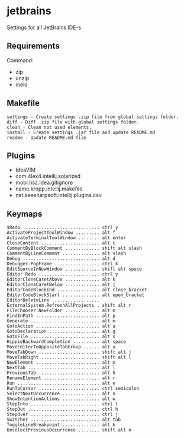 
# jetbrains
Settings for all JetBrains IDE-s

## Requirements
Command:
 - zip
 - unzip
 - meld

## Makefile

	settings - Create settings .zip file from global settings folder.
	diff - Diff .zip file with global settings folder.
	clean - Clean not used elements.
	install - Create settings .jar file and update README.md
	readme - Update README.md file

## Plugins

 - IdeaVIM
 - com.4lex4.intellij.solarized
 - mobi.hsz.idea.gitignore
 - name.kropp.intellij.makefile
 - net.seesharpsoft.intellij.plugins.csv

## Keymaps

	$Redo ............................. ctrl y
	ActivateProjectToolWindow ......... alt f
	ActivateTerminalToolWindow ........ alt enter
	CloseContent ...................... alt c
	CommentByBlockComment ............. shift alt slash
	CommentByLineComment .............. alt slash
	Debug ............................. alt d
	Debugger.PopFrame ................. ctrl k
	EditSourceInNewWindow ............. shift alt space
	Editor Redo ....................... ctrl y
	EditorCloneCaretAbove ............. alt k
	EditorCloneCaretBelow ............. alt j
	EditorCodeBlockEnd ................ alt close_bracket
	EditorCodeBlockStart .............. alt open_bracket
	EditorDeleteLine .................. 
	ExternalSystem.RefreshAllProjects . shift alt r
	FileChooser.NewFolder ............. alt m
	FindInPath ........................ alt p
	Generate .......................... alt m
	GotoAction ........................ alt a
	GotoDeclaration ................... alt g
	GotoFile .......................... alt s
	HippieBackwardCompletion .......... alt space
	MoveEditorToOppositeTabGroup ...... alt u
	MoveTabDown ....................... shift alt j
	MoveTabRight ...................... shift alt l
	NewElement ........................ alt m
	NextTab ........................... alt l
	PreviousTab ....................... alt h
	RenameElement ..................... alt r
	Run ............................... alt e
	RunToCursor ....................... ctrl semicolon
	SelectNextOccurrence .............. alt n
	ShowIntentionActions .............. alt w
	StepInto .......................... ctrl l
	StepOut ........................... ctrl h
	StepOver .......................... ctrl j
	Switcher .......................... alt tab
	ToggleLineBreakpoint .............. alt b
	UnselectPreviousOccurrence ........ shift alt n
